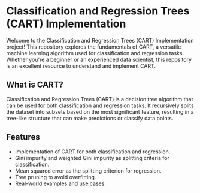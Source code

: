 
# Classification and Regression Trees (CART) Implementation

Welcome to the Classification and Regression Trees (CART) Implementation project! This repository explores the fundamentals of CART, a versatile machine learning algorithm used for classification and regression tasks. Whether you're a beginner or an experienced data scientist, this repository is an excellent resource to understand and implement CART.

## What is CART?
Classification and Regression Trees (CART) is a decision tree algorithm that can be used for both classification and regression tasks. It recursively splits the dataset into subsets based on the most significant feature, resulting in a tree-like structure that can make predictions or classify data points.


## Features
- Implementation of CART for both classification and regression.
- Gini impurity and weighted Gini impurity as splitting criteria for classification.
- Mean squared error as the splitting criterion for regression.
- Tree pruning to avoid overfitting.
- Real-world examples and use cases.
